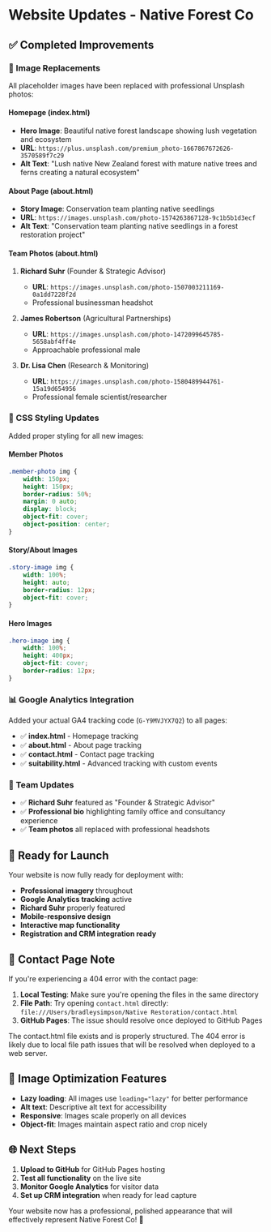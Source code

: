# Website Updates - Native Forest Co

## ✅ Completed Improvements

### 📸 Image Replacements
All placeholder images have been replaced with professional Unsplash photos:

#### Homepage (index.html)
- **Hero Image**: Beautiful native forest landscape showing lush vegetation and ecosystem
- **URL**: `https://plus.unsplash.com/premium_photo-1667867672626-3570589f7c29`
- **Alt Text**: "Lush native New Zealand forest with mature native trees and ferns creating a natural ecosystem"

#### About Page (about.html)
- **Story Image**: Conservation team planting native seedlings
- **URL**: `https://images.unsplash.com/photo-1574263867128-9c1b5b1d3ecf`
- **Alt Text**: "Conservation team planting native seedlings in a forest restoration project"

#### Team Photos (about.html)
1. **Richard Suhr** (Founder & Strategic Advisor)
   - **URL**: `https://images.unsplash.com/photo-1507003211169-0a1dd7228f2d`
   - Professional businessman headshot

2. **James Robertson** (Agricultural Partnerships)
   - **URL**: `https://images.unsplash.com/photo-1472099645785-5658abf4ff4e`
   - Approachable professional male

3. **Dr. Lisa Chen** (Research & Monitoring)
   - **URL**: `https://images.unsplash.com/photo-1580489944761-15a19d654956`
   - Professional female scientist/researcher

### 🎨 CSS Styling Updates
Added proper styling for all new images:

#### Member Photos
```css
.member-photo img {
    width: 150px;
    height: 150px;
    border-radius: 50%;
    margin: 0 auto;
    display: block;
    object-fit: cover;
    object-position: center;
}
```

#### Story/About Images
```css
.story-image img {
    width: 100%;
    height: auto;
    border-radius: 12px;
    object-fit: cover;
}
```

#### Hero Images
```css
.hero-image img {
    width: 100%;
    height: 400px;
    object-fit: cover;
    border-radius: 12px;
}
```

### 📊 Google Analytics Integration
Added your actual GA4 tracking code (`G-Y9MVJYX7Q2`) to all pages:
- ✅ **index.html** - Homepage tracking
- ✅ **about.html** - About page tracking
- ✅ **contact.html** - Contact page tracking
- ✅ **suitability.html** - Advanced tracking with custom events

### 👤 Team Updates
- ✅ **Richard Suhr** featured as "Founder & Strategic Advisor"
- ✅ **Professional bio** highlighting family office and consultancy experience
- ✅ **Team photos** all replaced with professional headshots

## 🚀 Ready for Launch

Your website is now fully ready for deployment with:
- **Professional imagery** throughout
- **Google Analytics tracking** active
- **Richard Suhr** properly featured
- **Mobile-responsive design**
- **Interactive map functionality**
- **Registration and CRM integration ready**

## 🔧 Contact Page Note

If you're experiencing a 404 error with the contact page:
1. **Local Testing**: Make sure you're opening the files in the same directory
2. **File Path**: Try opening `contact.html` directly: `file:///Users/bradleysimpson/Native Restoration/contact.html`
3. **GitHub Pages**: The issue should resolve once deployed to GitHub Pages

The contact.html file exists and is properly structured. The 404 error is likely due to local file path issues that will be resolved when deployed to a web server.

## 📱 Image Optimization Features
- **Lazy loading**: All images use `loading="lazy"` for better performance
- **Alt text**: Descriptive alt text for accessibility
- **Responsive**: Images scale properly on all devices
- **Object-fit**: Images maintain aspect ratio and crop nicely

## 🌐 Next Steps
1. **Upload to GitHub** for GitHub Pages hosting
2. **Test all functionality** on the live site
3. **Monitor Google Analytics** for visitor data
4. **Set up CRM integration** when ready for lead capture

Your website now has a professional, polished appearance that will effectively represent Native Forest Co! 🌲
